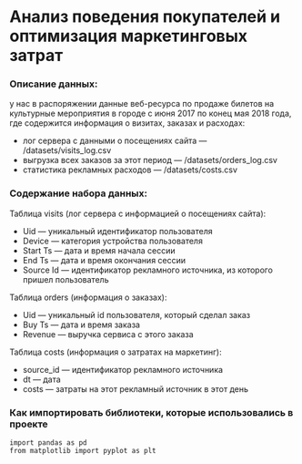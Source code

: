 # Анализ поведения покупателей и оптимизация маркетинговых затрат

### Описание данных:
у нас в распоряжении данные веб-ресурса по продаже билетов на культурные мероприятия в городе с июня 2017 по конец мая 2018 года, где содержится информация о визитах, заказах и расходах:

- лог сервера с данными о посещениях сайта — /datasets/visits_log.csv
- выгрузка всех заказов за этот период — /datasets/orders_log.csv
- статистика рекламных расходов — /datasets/costs.csv

### Содержание набора данных:
Таблица visits (лог сервера с информацией о посещениях сайта):

- Uid — уникальный идентификатор пользователя
- Device — категория устройства пользователя
- Start Ts — дата и время начала сессии
- End Ts — дата и время окончания сессии
- Source Id — идентификатор рекламного источника, из которого пришел пользователь

Таблица orders (информация о заказах):

- Uid — уникальный id пользователя, который сделал заказ
- Buy Ts — дата и время заказа
- Revenue — выручка сервиса с этого заказа

Таблица costs (информация о затратах на маркетинг):

- source_id — идентификатор рекламного источника
- dt — дата
- costs — затраты на этот рекламный источник в этот день

### Как импортировать библиотеки, которые использовались в проекте


```
import pandas as pd
from matplotlib import pyplot as plt
```
